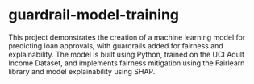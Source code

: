 # guardrail-model-training
This project demonstrates the creation of a machine learning model for predicting loan approvals, with guardrails added for fairness and explainability. The model is built using Python, trained on the UCI Adult Income Dataset, and implements fairness mitigation using the Fairlearn library and model explainability using SHAP.
